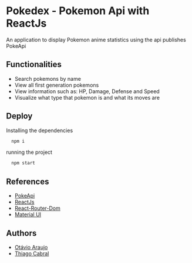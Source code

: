
# Pokedex - Pokemon Api with ReactJs


An application to display Pokemon anime statistics using the api publishes PokeApi


## Functionalities

- Search pokemons by name
- View all first generation pokemons
- View information such as: HP, Damage, Defense and Speed
- Visualize what type that pokemon is and what its moves are


## Deploy

Installing the dependencies
```bash
  npm i
```
running the project
```bash
  npm start
```


## References

 - [PokeApi](https://pokeapi.co/)
 - [ReactJs](https://pt-br.reactjs.org/)
 - [React-Router-Dom](https://reactrouter.com/)
 - [Material UI](https://mui.com/pt/)


## Authors

- [Otávio Araujo](https://github.com/otavioaraujo08)
- [Thiago Cabral](https://github.com/thsthiago)
